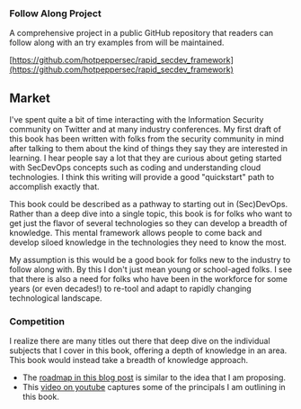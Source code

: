 
### Follow Along Project

A comprehensive project in a public GitHub repository that readers can follow 
along with an try examples from will be maintained. 

[https://github.com/hotpeppersec/rapid_secdev_framework](https://github.com/hotpeppersec/rapid_secdev_framework)

## Market 

I've spent quite a bit of time interacting with the Information Security community on
Twitter and at many industry conferences. My first draft of this book has been written with folks from the security community in mind after talking to them about the kind of 
things they say they are interested in learning. I hear people 
say a lot that they are curious about geting started with SecDevOps concepts such 
as coding and understanding cloud technologies. I think this writing will provide a 
good "quickstart" path to accomplish exactly that. 

This book could be described as a pathway to starting out in (Sec)DevOps. Rather than a deep dive into a single topic, this book is for folks who want to get just the flavor 
of several technologies so they can develop a breadth of knowledge. This mental framework
allows people to come back and develop siloed knowledge in the technologies they need to
know the most.

My assumption is this would be a good book for folks new to the industry to follow 
along with. By this I don't just mean young or school-aged folks.
I see that there is also a need for folks who have been in the workforce 
for some years (or even decades!) to re-tool and adapt to rapidly changing 
technological landscape. 

### Competition

I realize there are many titles out there that deep dive on the individual subjects
that I cover in this book, offering a depth of knowledge in an area. 
This book would instead take a breadth of knowledge approach. 

- The [roadmap in this blog post](https://medium.com/@devfire/how-to-become-a-devops-engineer-in-six-months-or-less-366097df7737) is similar to the
idea that I am proposing.
- This [video on youtube](https://www.youtube.com/watch?v=OkidaZmnADw) captures some of the principals I am outlining in this book.